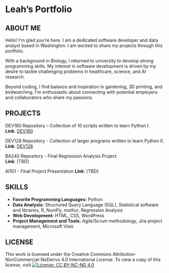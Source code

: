 # Leah’s Portfolio 

## ABOUT ME
Hello! I'm glad you're here. I am a dedicated software developer and data analyst based in Washington. I am excited to share my projects through this portfolio. 

With a background in Biology, I returned to university to develop strong programming skills. My interest in software development is driven by my desire to tackle challenging problems in healthcare, science, and AI research. 

Beyond coding, I find balance and inspiration in gardening, 3D printing, and birdwatching. I'm enthusiastic about connecting with potential employers and collaborators who share my passions.


## PROJECTS
DEV160 Repository – Collection of 10 scripts written to learn Python I. <br />
**Link**: [DEV160]( https://github.com/gitplants/Dev160)

DEV128 Repository - Collection of larger programs written to learn Python II. <br />
**Link**: [DEV128](https://github.com/gitplants/DEV128---Python.git)

BA240 Repository - Final Regression Analysis Project<br />
**Link**: [TBD]

AI101 - Final Project Presentation
**Link**: [TBD]


## SKILLS
- **Favorite Programming Languages:** Python
- **Data Analysis:** Structured Query Language (SQL), Statistical software and libraries, R, NumPy, mothur, Regression Analysis
- **Web Development:** HTML, CSS, WordPress 
- **Project Management and Tools:** Agile/Scrum methodology, Jira project management, Microsoft Visio 


 ## LICENSE
This work is licensed under the Creative Commons Attribution-NonCommercial-NoDerivs 4.0 International License. To view a copy of this license, visit [![License: CC BY-NC-ND 4.0](https://licensebuttons.net/l/by-nc-nd/4.0/88x31.png)](https://creativecommons.org/licenses/by-nc-nd/4.0/)

<!---
gitplants/gitplants is a ✨ special ✨ repository because its `README.md` (this file) appears on your GitHub profile.
You can click the Preview link to take a look at your changes.
--->
